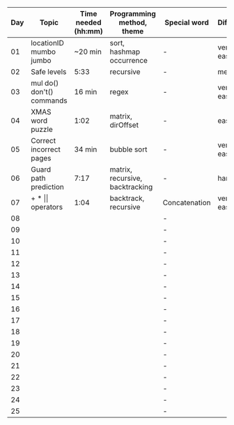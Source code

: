| Day | Topic                     | Time needed (hh:mm) | Programming method, theme       | Special word  | Difficulty | Used help |
| --- | ------------------------- | ------------------- | ------------------------------- | ------------- | ---------- | --------- |
| 01  | locationID mumbo jumbo    | ~20 min             | sort, hashmap occurrence        | -             | very easy  | No        |
| 02  | Safe levels               | 5:33                | recursive                       | -             | medium     | No        |
| 03  | mul do() don't() commands | 16 min              | regex                           | -             | very easy  | No        |
| 04  | XMAS word puzzle          | 1:02                | matrix, dirOffset               | -             | easy       | No        |
| 05  | Correct incorrect pages   | 34 min              | bubble sort                     | -             | very easy  | No        |
| 06  | Guard path prediction     | 7:17                | matrix, recursive, backtracking | -             | hard       | No        |
| 07  | \+ \* \|\| operators      | 1:04                | backtrack, recursive            | Concatenation | very easy  | No        |
| 08  |                           |                     |                                 | -             |            | No        |
| 09  |                           |                     |                                 | -             |            | No        |
| 10  |                           |                     |                                 | -             |            | No        |
| 11  |                           |                     |                                 | -             |            | No        |
| 12  |                           |                     |                                 | -             |            | No        |
| 13  |                           |                     |                                 | -             |            | No        |
| 14  |                           |                     |                                 | -             |            | No        |
| 15  |                           |                     |                                 | -             |            | No        |
| 16  |                           |                     |                                 | -             |            | No        |
| 17  |                           |                     |                                 | -             |            | No        |
| 18  |                           |                     |                                 | -             |            | No        |
| 19  |                           |                     |                                 | -             |            | No        |
| 20  |                           |                     |                                 | -             |            | No        |
| 21  |                           |                     |                                 | -             |            | No        |
| 22  |                           |                     |                                 | -             |            | No        |
| 23  |                           |                     |                                 | -             |            | No        |
| 24  |                           |                     |                                 | -             |            | No        |
| 25  |                           |                     |                                 | -             |            | No        |
